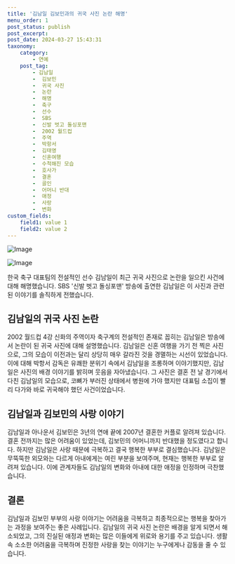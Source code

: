 ```yaml
---
title: '김남일 김보민과의 귀국 사진 논란 해명'
menu_order: 1
post_status: publish
post_excerpt: 
post_date: 2024-03-27 15:43:31
taxonomy:
    category:
        - 연예
    post_tag:
        - 김남일
        -  김보민
        -  귀국 사진
        -  논란
        -  해명
        -  축구
        -  선수
        -  SBS
        -  신발 벗고 돌싱포맨
        -  2002 월드컵
        -  주역
        -  박항서
        -  김태영
        -  신혼여행
        -  수척해진 모습
        -  호사가
        -  결혼
        -  골인
        -  어머니 반대
        -  애정
        -  사랑
        -  변화
custom_fields:
    field1: value 1
    field2: value 2
---
```


![Image](https://mimgnews.pstatic.net/image/076/2024/03/27/2024032801002082100278151_20240327085605196.jpg?type=w540)

![Image](https://ssl.pstatic.net/mimgnews/image/076/2024/03/27/2024032801002082100278152_20240327085605199.jpg?type=w540)

한국 축구 대표팀의 전설적인 선수 김남일이 최근 귀국 사진으로 논란을 일으킨 사건에 대해 해명했습니다. SBS '신발 벗고 돌싱포맨' 방송에 출연한 김남일은 이 사진과 관련된 이야기를 솔직하게 전했습니다. 
## 김남일의 귀국 사진 논란
2002 월드컵 4강 신화의 주역이자 축구계의 전설적인 존재로 꼽히는 김남일은 방송에서 논란이 된 귀국 사진에 대해 설명했습니다. 김남일은 신혼 여행을 가기 전 찍은 사진으로, 그의 모습이 이전과는 달리 상당히 매우 갈라진 것을 경멸하는 시선이 있었습니다. 
이에 대해 박항서 감독은 유쾌한 분위기 속에서 김남일을 조롱하며 이야기했지만, 김남일은 사진의 배경 이야기를 밝히며 웃음을 자아냈습니다. 그 사진은 결혼 전 날 경기에서 다친 김남일의 모습으로, 코뼈가 부러진 상태에서 병원에 가야 했지만 대표팀 소집이 빨리 다가와 바로 귀국해야 했던 사건이었습니다.
## 김남일과 김보민의 사랑 이야기
김남일과 아나운서 김보민은 3년의 연애 끝에 2007년 결혼한 커플로 알려져 있습니다. 결혼 전까지는 많은 어려움이 있었는데, 김보민의 어머니까지 반대했을 정도였다고 합니다. 하지만 김남일은 사랑 때문에 극복하고 결국 행복한 부부로 결심했습니다.
김남일은 무뚝뚝한 외모와는 다르게 아내에게는 여린 부분을 보여주며, 현재는 행복한 부부로 알려져 있습니다. 이에 관계자들도 김남일의 변화와 아내에 대한 애정을 인정하며 극찬했습니다.
## 결론
김남일과 김보민 부부의 사랑 이야기는 어려움을 극복하고 최종적으로는 행복을 찾아가는 과정을 보여주는 좋은 사례입니다. 김남일의 귀국 사진 논란은 배경을 알게 되면서 해소되었고, 그의 진실된 애정과 변화는 많은 이들에게 위로와 용기를 주고 있습니다. 생활 속 소소한 어려움을 극복하며 진정한 사랑을 찾는 이야기는 누구에게나 감동을 줄 수 있습니다.
